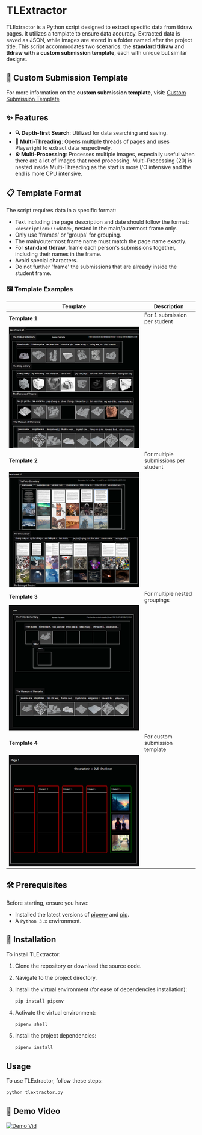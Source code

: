 # TLExtractor

TLExtractor is a Python script designed to extract specific data from tldraw pages. It utilizes a template to ensure data accuracy. Extracted data is saved as JSON, while images are stored in a folder named after the project title. This script accommodates two scenarios: the **standard tldraw** and **tldraw with a custom submission template**, each with unique but similar designs.

## 📄 Custom Submission Template

For more information on the **custom submission template**, visit:
[Custom Submission Template](https://github.com/LamJingJie/tldraw/tree/dynamic_submission_template)

## ✨ Features

- **🔍 Depth-first Search**: Utilized for data searching and saving.
- **🧵 Multi-Threading**: Opens multiple threads of pages and uses Playwright to extract data respectively.
- **⚙️ Multi-Processing**: Processes multiple images, especially useful when there are a lot of images that need processing. Multi-Processing (20) is nested inside Multi-Threading as the start is more I/O intensive and the end is more CPU intensive.

## 📋 Template Format

The script requires data in a specific format:

- Text including the page description and date should follow the format: `<description>::<date>`, nested in the main/outermost frame only.
- Only use 'frames' or 'groups' for grouping.
- The main/outermost frame name must match the page name exactly.
- For **standard tldraw**, frame each person's submissions together, including their names in the frame.
- Avoid special characters.
- Do not further 'frame' the submissions that are already inside the student frame.

### 🖼️ Template Examples

| Template | Description |
|----------|-------------|
| **Template 1** | For 1 submission per student |
| ![Template Format 1](./img/template_format1.png) | |
| **Template 2** | For multiple submissions per student |
| ![Template Format 2](/img/template_format2.png) | |
| **Template 3** | For multiple nested groupings |
| ![Template Format 3](/img/template_format3.png) | |
| **Template 4** | For custom submission template |
| ![Template Format 4](/img/template_format4.png) | |

## 🛠️ Prerequisites

Before starting, ensure you have:

- Installed the latest versions of [pipenv](https://pipenv.pypa.io/en/latest/) and [pip](https://pypi.org/project/pip/#history).
- A `Python 3.x` environment.

## 🚀 Installation

To install TLExtractor:

1. Clone the repository or download the source code.
2. Navigate to the project directory.
3. Install the virtual environment (for ease of dependencies installation):

    ```bash
    pip install pipenv
    ```

4. Activate the virtual environment:

    ```bash
    pipenv shell
    ```

5. Install the project dependencies:

    ```bash
    pipenv install
    ```

## Usage

To use TLExtractor, follow these steps:

```bash
python tlextractor.py
```

## 🎥 Demo Video

[![Demo Vid](https://github.com/user-attachments/assets/dc9f5a26-42ee-4a25-8939-9bdc7ec75dfa)](https://github.com/user-attachments/assets/dc9f5a26-42ee-4a25-8939-9bdc7ec75dfa)
